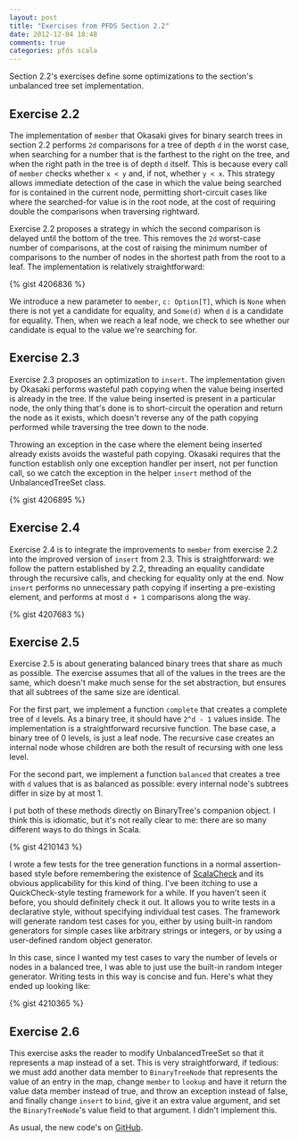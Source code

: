 ```yaml
---
layout: post
title: "Exercises from PFDS Section 2.2"
date: 2012-12-04 18:48
comments: true
categories: pfds scala
---
```

Section 2.2's exercises define some optimizations to the section's unbalanced
tree set implementation.

## Exercise 2.2
The implementation of `member` that Okasaki gives for binary search trees in
section 2.2 performs `2d` comparisons for a tree of depth `d` in the worst
case, when searching for a number that is the farthest to the right on the
tree, and when the right path in the tree is of depth `d` itself. This is
because every call of `member` checks whether `x < y` and, if not, whether `y <
x`. This strategy allows immediate detection of the case in which the value
being searched for is contained in the current node, permitting short-circuit
cases like where the searched-for value is in the root node, at the cost of
requiring double the comparisons when traversing rightward.

Exercise 2.2 proposes a strategy in which the second comparison is delayed
until the bottom of the tree. This removes the `2d` worst-case number of
comparisons, at the cost of raising the minimum number of comparisons to the
number of nodes in the shortest path from the root to a leaf. The implementation
is relatively straightforward:

{% gist 4206836 %}

We introduce a new parameter to `member`, `c: Option[T]`, which is `None` when
there is not yet a candidate for equality, and `Some(d)` when `d` is a candidate
for equality. Then, when we reach a leaf node, we check to see whether our
candidate is equal to the value we're searching for.

## Exercise 2.3
Exercise 2.3 proposes an optimization to `insert`. The implementation given by
Okasaki performs wasteful path copying when the value being inserted is already
in the tree. If the value being inserted is present in a particular node, the
only thing that's done is to short-circuit the operation and return the node
as it exists, which doesn't reverse any of the path copying performed while
traversing the tree down to the node.

Throwing an exception in the case where the element being inserted already
exists avoids the wasteful path copying. Okasaki requires that the function
establish only one exception handler per insert, not per function call, so we
catch the exception in the helper `insert` method of the UnbalancedTreeSet
class.

{% gist 4206895 %}

## Exercise 2.4
Exercise 2.4 is to integrate the improvements to `member` from exercise 2.2
into the improved version of `insert` from 2.3. This is straightforward: we
follow the pattern established by 2.2, threading an equality candidate through
the recursive calls, and checking for equality only at the end. Now `insert`
performs no unnecessary path copying if inserting a pre-existing element, and
performs at most `d + 1` comparisons along the way.

{% gist 4207683 %}

## Exercise 2.5
Exercise 2.5 is about generating balanced binary trees that share as much as
possible. The exercise assumes that all of the values in the trees are the same,
which doesn't make much sense for the set abstraction, but ensures that all
subtrees of the same size are identical.

For the first part, we implement a function `complete` that creates a complete
tree of `d` levels. As a binary tree, it should have `2^d - 1` values inside.
The implementation is a straightforward recursive function. The base case, a
binary tree of 0 levels, is just a leaf node. The recursive case creates an
internal node whose children are both the result of recursing with one less
level.

For the second part, we implement a function `balanced` that creates a tree
with `d` values that is as balanced as possible: every internal node's subtrees
differ in size by at most 1.

I put both of these methods directly on BinaryTree's companion object. I think
this is idiomatic, but it's not really clear to me: there are so many different
ways to do things in Scala.

{% gist 4210143 %}

I wrote a few tests for the tree generation functions in a normal
assertion-based style before remembering the existence of
[ScalaCheck](https://github.com/rickynils/scalacheck) and its obvious
applicability for this kind of thing. I've been itching to use a
QuickCheck-style testing framework for a while. If you haven't seen it before,
you should definitely check it out. It allows you to write tests in a
declarative style, without specifying individual test cases. The framework
will generate random test cases for you, either by using built-in random
generators for simple cases like arbitrary strings or integers, or by using
a user-defined random object generator.

In this case, since I wanted my test cases to vary the number of levels or
nodes in a balanced tree, I was able to just use the built-in random integer
generator. Writing tests in this way is concise and fun. Here's what they ended
up looking like:

{% gist 4210365 %}

## Exercise 2.6
This exercise asks the reader to modify UnbalancedTreeSet so that it represents
a map instead of a set. This is very straightforward, if tedious: we must add
another data member to `BinaryTreeNode` that represents the value of an entry
in the map, change `member` to `lookup` and have it return the value data
member instead of true, and throw an exception instead of false, and finally
change `insert` to `bind`, give it an extra value argument, and set the
`BinaryTreeNode`'s value field to that argument. I didn't implement this.

As usual, the new code's on [GitHub](https://github.com/jordanlewis/PFDScala).
